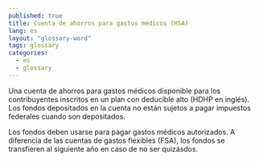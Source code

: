 ```yaml
---
published: true
title: Cuenta de ahorros para gastos médicos (HSA)
lang: es
layout: "glossary-word"
tags: glossary
categories:
  - es
  - glossary
---
```


Una cuenta de ahorros para gastos médicos disponible para los contribuyentes inscritos en un plan con deducible alto (HDHP en inglés). Los fondos depositados en la cuenta no están sujetos a pagar impuestos federales cuando son depositados.

Los fondos deben usarse para pagar gastos médicos autorizados. A diferencia de las cuentas de gastos flexibles (FSA), los fondos se transfieren al siguiente año en caso de no ser quizásdos.
